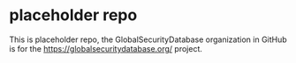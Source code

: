 # placeholder repo

This is placeholder repo, the GlobalSecurityDatabase organization in GitHub is for the https://globalsecuritydatabase.org/ project.
